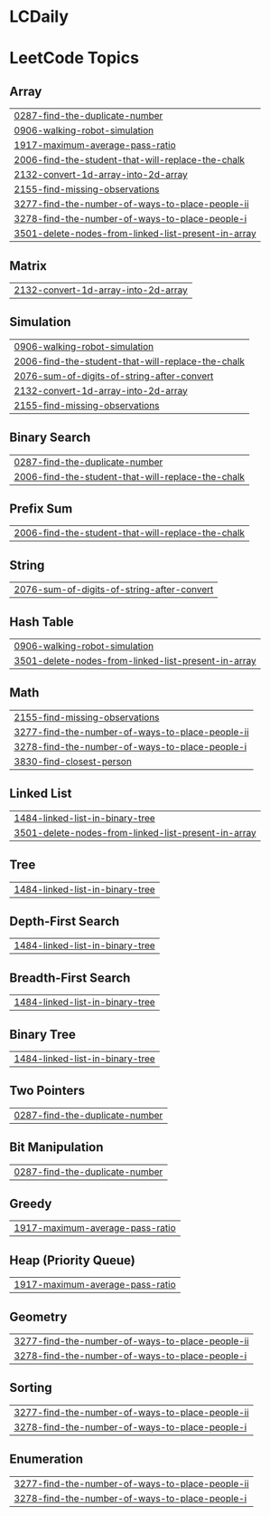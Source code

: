 # LCDaily
<!---LeetCode Topics Start-->
# LeetCode Topics
## Array
|  |
| ------- |
| [0287-find-the-duplicate-number](https://github.com/nishkarshpal/LCDaily/tree/master/0287-find-the-duplicate-number) |
| [0906-walking-robot-simulation](https://github.com/nishkarshpal/LCDaily/tree/master/0906-walking-robot-simulation) |
| [1917-maximum-average-pass-ratio](https://github.com/nishkarshpal/LCDaily/tree/master/1917-maximum-average-pass-ratio) |
| [2006-find-the-student-that-will-replace-the-chalk](https://github.com/nishkarshpal/LCDaily/tree/master/2006-find-the-student-that-will-replace-the-chalk) |
| [2132-convert-1d-array-into-2d-array](https://github.com/nishkarshpal/LCDaily/tree/master/2132-convert-1d-array-into-2d-array) |
| [2155-find-missing-observations](https://github.com/nishkarshpal/LCDaily/tree/master/2155-find-missing-observations) |
| [3277-find-the-number-of-ways-to-place-people-ii](https://github.com/nishkarshpal/LCDaily/tree/master/3277-find-the-number-of-ways-to-place-people-ii) |
| [3278-find-the-number-of-ways-to-place-people-i](https://github.com/nishkarshpal/LCDaily/tree/master/3278-find-the-number-of-ways-to-place-people-i) |
| [3501-delete-nodes-from-linked-list-present-in-array](https://github.com/nishkarshpal/LCDaily/tree/master/3501-delete-nodes-from-linked-list-present-in-array) |
## Matrix
|  |
| ------- |
| [2132-convert-1d-array-into-2d-array](https://github.com/nishkarshpal/LCDaily/tree/master/2132-convert-1d-array-into-2d-array) |
## Simulation
|  |
| ------- |
| [0906-walking-robot-simulation](https://github.com/nishkarshpal/LCDaily/tree/master/0906-walking-robot-simulation) |
| [2006-find-the-student-that-will-replace-the-chalk](https://github.com/nishkarshpal/LCDaily/tree/master/2006-find-the-student-that-will-replace-the-chalk) |
| [2076-sum-of-digits-of-string-after-convert](https://github.com/nishkarshpal/LCDaily/tree/master/2076-sum-of-digits-of-string-after-convert) |
| [2132-convert-1d-array-into-2d-array](https://github.com/nishkarshpal/LCDaily/tree/master/2132-convert-1d-array-into-2d-array) |
| [2155-find-missing-observations](https://github.com/nishkarshpal/LCDaily/tree/master/2155-find-missing-observations) |
## Binary Search
|  |
| ------- |
| [0287-find-the-duplicate-number](https://github.com/nishkarshpal/LCDaily/tree/master/0287-find-the-duplicate-number) |
| [2006-find-the-student-that-will-replace-the-chalk](https://github.com/nishkarshpal/LCDaily/tree/master/2006-find-the-student-that-will-replace-the-chalk) |
## Prefix Sum
|  |
| ------- |
| [2006-find-the-student-that-will-replace-the-chalk](https://github.com/nishkarshpal/LCDaily/tree/master/2006-find-the-student-that-will-replace-the-chalk) |
## String
|  |
| ------- |
| [2076-sum-of-digits-of-string-after-convert](https://github.com/nishkarshpal/LCDaily/tree/master/2076-sum-of-digits-of-string-after-convert) |
## Hash Table
|  |
| ------- |
| [0906-walking-robot-simulation](https://github.com/nishkarshpal/LCDaily/tree/master/0906-walking-robot-simulation) |
| [3501-delete-nodes-from-linked-list-present-in-array](https://github.com/nishkarshpal/LCDaily/tree/master/3501-delete-nodes-from-linked-list-present-in-array) |
## Math
|  |
| ------- |
| [2155-find-missing-observations](https://github.com/nishkarshpal/LCDaily/tree/master/2155-find-missing-observations) |
| [3277-find-the-number-of-ways-to-place-people-ii](https://github.com/nishkarshpal/LCDaily/tree/master/3277-find-the-number-of-ways-to-place-people-ii) |
| [3278-find-the-number-of-ways-to-place-people-i](https://github.com/nishkarshpal/LCDaily/tree/master/3278-find-the-number-of-ways-to-place-people-i) |
| [3830-find-closest-person](https://github.com/nishkarshpal/LCDaily/tree/master/3830-find-closest-person) |
## Linked List
|  |
| ------- |
| [1484-linked-list-in-binary-tree](https://github.com/nishkarshpal/LCDaily/tree/master/1484-linked-list-in-binary-tree) |
| [3501-delete-nodes-from-linked-list-present-in-array](https://github.com/nishkarshpal/LCDaily/tree/master/3501-delete-nodes-from-linked-list-present-in-array) |
## Tree
|  |
| ------- |
| [1484-linked-list-in-binary-tree](https://github.com/nishkarshpal/LCDaily/tree/master/1484-linked-list-in-binary-tree) |
## Depth-First Search
|  |
| ------- |
| [1484-linked-list-in-binary-tree](https://github.com/nishkarshpal/LCDaily/tree/master/1484-linked-list-in-binary-tree) |
## Breadth-First Search
|  |
| ------- |
| [1484-linked-list-in-binary-tree](https://github.com/nishkarshpal/LCDaily/tree/master/1484-linked-list-in-binary-tree) |
## Binary Tree
|  |
| ------- |
| [1484-linked-list-in-binary-tree](https://github.com/nishkarshpal/LCDaily/tree/master/1484-linked-list-in-binary-tree) |
## Two Pointers
|  |
| ------- |
| [0287-find-the-duplicate-number](https://github.com/nishkarshpal/LCDaily/tree/master/0287-find-the-duplicate-number) |
## Bit Manipulation
|  |
| ------- |
| [0287-find-the-duplicate-number](https://github.com/nishkarshpal/LCDaily/tree/master/0287-find-the-duplicate-number) |
## Greedy
|  |
| ------- |
| [1917-maximum-average-pass-ratio](https://github.com/nishkarshpal/LCDaily/tree/master/1917-maximum-average-pass-ratio) |
## Heap (Priority Queue)
|  |
| ------- |
| [1917-maximum-average-pass-ratio](https://github.com/nishkarshpal/LCDaily/tree/master/1917-maximum-average-pass-ratio) |
## Geometry
|  |
| ------- |
| [3277-find-the-number-of-ways-to-place-people-ii](https://github.com/nishkarshpal/LCDaily/tree/master/3277-find-the-number-of-ways-to-place-people-ii) |
| [3278-find-the-number-of-ways-to-place-people-i](https://github.com/nishkarshpal/LCDaily/tree/master/3278-find-the-number-of-ways-to-place-people-i) |
## Sorting
|  |
| ------- |
| [3277-find-the-number-of-ways-to-place-people-ii](https://github.com/nishkarshpal/LCDaily/tree/master/3277-find-the-number-of-ways-to-place-people-ii) |
| [3278-find-the-number-of-ways-to-place-people-i](https://github.com/nishkarshpal/LCDaily/tree/master/3278-find-the-number-of-ways-to-place-people-i) |
## Enumeration
|  |
| ------- |
| [3277-find-the-number-of-ways-to-place-people-ii](https://github.com/nishkarshpal/LCDaily/tree/master/3277-find-the-number-of-ways-to-place-people-ii) |
| [3278-find-the-number-of-ways-to-place-people-i](https://github.com/nishkarshpal/LCDaily/tree/master/3278-find-the-number-of-ways-to-place-people-i) |
<!---LeetCode Topics End-->